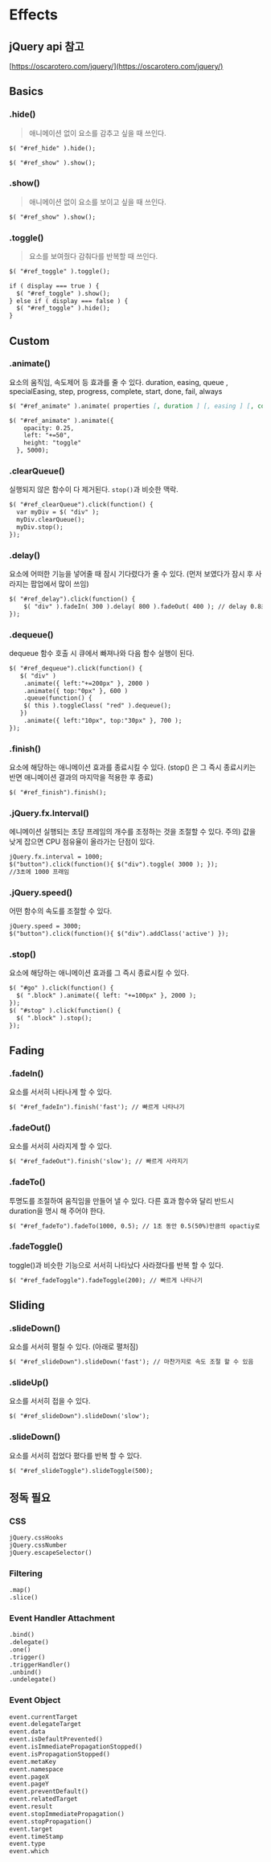 # Effects

## jQuery api 참고
[https://oscarotero.com/jquery/](https://oscarotero.com/jquery/)

## Basics
### .hide()
> 애니메이션 없이 요소를 감추고 싶을 때 쓰인다.
```md
$( "#ref_hide" ).hide();
```
```md
$( "#ref_show" ).show();
```
### .show()
> 애니메이션 없이 요소를 보이고 싶을 때 쓰인다.
```md
$( "#ref_show" ).show();
```
### .toggle()
> 요소를 보여줬다 감춰다를 반복할 때 쓰인다.
```md
$( "#ref_toggle" ).toggle();
```
```md
if ( display === true ) {
  $( "#ref_toggle" ).show();
} else if ( display === false ) {
  $( "#ref_toggle" ).hide();
}
```

## Custom
### .animate()
요소의 움직임, 속도제어 등 효과를 줄 수 있다.
duration, easing, queue , specialEasing, step, progress, complete, start, done, fail, always
```md
$( "#ref_animate" ).animate( properties [, duration ] [, easing ] [, complete ] )
```
```md
$( "#ref_animate" ).animate({
    opacity: 0.25,
    left: "+=50",
    height: "toggle"
  }, 5000);
```
### .clearQueue()
실행되지 않은 함수이 다 제거된다. `stop()`과 비슷한 맥락.
```md
$( "#ref_clearQueue").click(function() {
  var myDiv = $( "div" );
  myDiv.clearQueue();
  myDiv.stop();
});
```
### .delay()
요소에 어떠한 기능을 넣어줄 때 잠시 기다렸다가 줄 수 있다. (먼저 보였다가 잠시 후 사라지는 팝업에서 많이 쓰임)
```md
$( "#ref_delay").click(function() {
	$( "div" ).fadeIn( 300 ).delay( 800 ).fadeOut( 400 ); // delay 0.8초 후 fadeOut
});
```
### .dequeue()
dequeue 함수 호출 시 큐에서 빠져나와 다음 함수 실행이 된다.
```md
$( "#ref_dequeue").click(function() {
   $( "div" )
	.animate({ left:"+=200px" }, 2000 )
	.animate({ top:"0px" }, 600 )
	.queue(function() {
	$( this ).toggleClass( "red" ).dequeue();
   })
    .animate({ left:"10px", top:"30px" }, 700 );
});
```
### .finish()
요소에 해당하는 애니메이션 효과를 종료시킬 수 있다. 
(stop() 은 그 즉시 종료시키는 반면 애니메이션 결과의 마지막을 적용한 후 종료)
```md
$( "#ref_finish").finish();
```
### .jQuery.fx.Interval()
에니메이션 실행되는 초당 프레임의 개수를 조정하는 것을 조절할 수 있다.
주의) 값을 낮게 잡으면 CPU 점유율이 올라가는 단점이 있다.
```md
jQuery.fx.interval = 1000; 
$("button").click(function(){ $("div").toggle( 3000 ); });
//3초에 1000 프래임
```
### .jQuery.speed()
어떤 함수의 속도를 조절할 수 있다.
```md
jQuery.speed = 3000; 
$("button").click(function(){ $("div").addClass('active') });
```
### .stop()
요소에 해당하는 애니메이션 효과를 그 즉시 종료시킬 수 있다.
```md
$( "#go" ).click(function() {
  $( ".block" ).animate({ left: "+=100px" }, 2000 );
});
$( "#stop" ).click(function() {
  $( ".block" ).stop();
});
```

## Fading
### .fadeIn()
요소를 서서히 나타나게 할 수 있다.
```md
$( "#ref_fadeIn").finish('fast'); // 빠르게 나타나기
```
### .fadeOut()
요소를 서서히 사라지게 할 수 있다.
```md
$( "#ref_fadeOut").finish('slow'); // 빠르게 사라지기
```
### .fadeTo()
투명도를 조절하여 움직임을 만들어 낼 수 있다.
다른 효과 함수와 달리 반드시 duration을 명시 해 주어야 한다.
```md
$( "#ref_fadeTo").fadeTo(1000, 0.5); // 1초 동안 0.5(50%)만큼의 opactiy로 처리된다
```
### .fadeToggle()
toggle()과 비슷한 기능으로 서서히 나타났다 사라졌다를 반복 할 수 있다.
```md
$( "#ref_fadeToggle").fadeToggle(200); // 빠르게 나타나기
```

## Sliding
### .slideDown()
요소를 서서히 펼칠 수 있다. (아래로 펼처짐)
```md
$( "#ref_slideDown").slideDown('fast'); // 마찬가지로 속도 조절 할 수 있음
```
### .slideUp()
요소를 서서히 접을 수 있다.
```md
$( "#ref_slideDown").slideDown('slow'); 
```
### .slideDown()
요소를 서서히 접었다 폈다를 반복 할 수 있다.
```md
$( "#ref_slideToggle").slideToggle(500); 
```

## 정독 필요
### CSS
```md
jQuery.cssHooks
jQuery.cssNumber
jQuery.escapeSelector()
```
### Filtering
```md
.map()
.slice()
```
### Event Handler Attachment
```md
.bind()
.delegate()
.one()
.trigger()
.triggerHandler()
.unbind()
.undelegate()
```
### Event Object
```md
event.currentTarget
event.delegateTarget
event.data
event.isDefaultPrevented()
event.isImmediatePropagationStopped()
event.isPropagationStopped()
event.metaKey
event.namespace
event.pageX
event.pageY
event.preventDefault()
event.relatedTarget
event.result
event.stopImmediatePropagation()
event.stopPropagation()
event.target
event.timeStamp
event.type
event.which
```